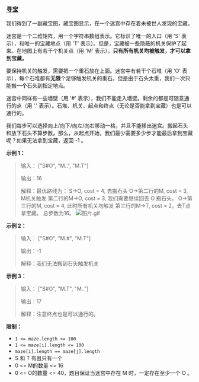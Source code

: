 ### [寻宝](https://leetcode-cn.com/problems/xun-bao)

<p>我们得到了一副藏宝图，藏宝图显示，在一个迷宫中存在着未被世人发现的宝藏。</p>

<p>迷宫是一个二维矩阵，用一个字符串数组表示。它标识了唯一的入口（用 &#39;S&#39; 表示），和唯一的宝藏地点（用 &#39;T&#39; 表示）。但是，宝藏被一些隐蔽的机关保护了起来。在地图上有若干个机关点（用 &#39;M&#39; 表示），<strong>只有所有机关均被触发，才可以拿到宝藏。</strong></p>

<p>要保持机关的触发，需要把一个重石放在上面。迷宫中有若干个石堆（用 &#39;O&#39; 表示），每个石堆都有<strong>无限</strong>个足够触发机关的重石。但是由于石头太重，我们一次只能搬<strong>一个</strong>石头到指定地点。</p>

<p>迷宫中同样有一些墙壁（用 &#39;#&#39; 表示），我们不能走入墙壁。剩余的都是可随意通行的点（用 &#39;.&#39; 表示）。石堆、机关、起点和终点（无论是否能拿到宝藏）也是可以通行的。</p>

<p>我们每步可以选择向上/向下/向左/向右移动一格，并且不能移出迷宫。搬起石头和放下石头不算步数。那么，从起点开始，我们最少需要多少步才能最后拿到宝藏呢？如果无法拿到宝藏，返回 -1 。</p>

<p><strong>示例 1：</strong></p>

<blockquote>
<p>输入： [&quot;S#O&quot;, &quot;M..&quot;, &quot;M.T&quot;]</p>

<p>输出：16</p>

<p>解释：最优路线为： S-&gt;O, cost = 4, 去搬石头 O-&gt;第二行的M, cost = 3, M机关触发 第二行的M-&gt;O, cost = 3, 我们需要继续回去 O 搬石头。 O-&gt;第三行的M, cost = 4, 此时所有机关均触发 第三行的M-&gt;T, cost = 2，去T点拿宝藏。 总步数为16。 <img alt="图片.gif" src="https://pic.leetcode-cn.com/6bfff669ad65d494cdc237bcedfec10a2b1ac2f2593c2bf97e9aecb41dc8a08b-%E5%9B%BE%E7%89%87.gif" /></p>
</blockquote>

<p><strong>示例 2：</strong></p>

<blockquote>
<p>输入： [&quot;S#O&quot;, &quot;M.#&quot;, &quot;M.T&quot;]</p>

<p>输出：-1</p>

<p>解释：我们无法搬到石头触发机关</p>
</blockquote>

<p><strong>示例 3：</strong></p>

<blockquote>
<p>输入： [&quot;S#O&quot;, &quot;M.T&quot;, &quot;M..&quot;]</p>

<p>输出：17</p>

<p>解释：注意终点也是可以通行的。</p>
</blockquote>

<p><strong>限制：</strong></p>

<ul>
	<li><code>1 &lt;= maze.length&nbsp;&lt;= 100</code></li>
	<li><code>1 &lt;= maze[i].length&nbsp;&lt;= 100</code></li>
	<li><code>maze[i].length == maze[j].length</code></li>
	<li>S 和 T 有且只有一个</li>
	<li>0 &lt;= M的数量 &lt;= 16</li>
	<li>0 &lt;= O的数量 &lt;= 40，题目保证当迷宫中存在 M 时，一定存在至少一个 O 。</li>
</ul>

